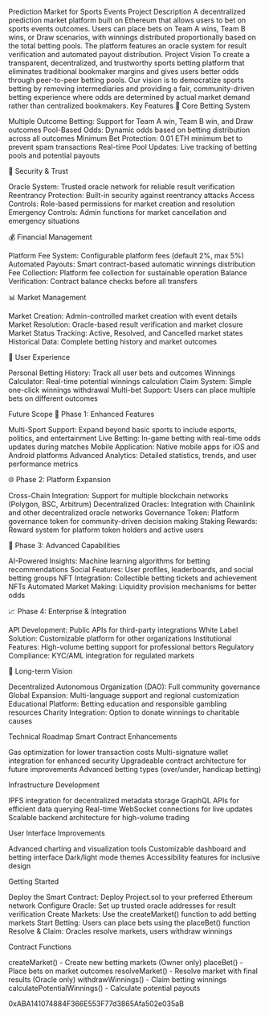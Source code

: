 Prediction Market for Sports Events
Project Description
A decentralized prediction market platform built on Ethereum that allows users to bet on sports events outcomes. Users can place bets on Team A wins, Team B wins, or Draw scenarios, with winnings distributed proportionally based on the total betting pools. The platform features an oracle system for result verification and automated payout distribution.
Project Vision
To create a transparent, decentralized, and trustworthy sports betting platform that eliminates traditional bookmaker margins and gives users better odds through peer-to-peer betting pools. Our vision is to democratize sports betting by removing intermediaries and providing a fair, community-driven betting experience where odds are determined by actual market demand rather than centralized bookmakers.
Key Features
🎯 Core Betting System

Multiple Outcome Betting: Support for Team A win, Team B win, and Draw outcomes
Pool-Based Odds: Dynamic odds based on betting distribution across all outcomes
Minimum Bet Protection: 0.01 ETH minimum bet to prevent spam transactions
Real-time Pool Updates: Live tracking of betting pools and potential payouts

🔐 Security & Trust

Oracle System: Trusted oracle network for reliable result verification
Reentrancy Protection: Built-in security against reentrancy attacks
Access Controls: Role-based permissions for market creation and resolution
Emergency Controls: Admin functions for market cancellation and emergency situations

💰 Financial Management

Platform Fee System: Configurable platform fees (default 2%, max 5%)
Automated Payouts: Smart contract-based automatic winnings distribution
Fee Collection: Platform fee collection for sustainable operation
Balance Verification: Contract balance checks before all transfers

📊 Market Management

Market Creation: Admin-controlled market creation with event details
Market Resolution: Oracle-based result verification and market closure
Market Status Tracking: Active, Resolved, and Cancelled market states
Historical Data: Complete betting history and market outcomes

👤 User Experience

Personal Betting History: Track all user bets and outcomes
Winnings Calculator: Real-time potential winnings calculation
Claim System: Simple one-click winnings withdrawal
Multi-bet Support: Users can place multiple bets on different outcomes

Future Scope
🚀 Phase 1: Enhanced Features

Multi-Sport Support: Expand beyond basic sports to include esports, politics, and entertainment
Live Betting: In-game betting with real-time odds updates during matches
Mobile Application: Native mobile apps for iOS and Android platforms
Advanced Analytics: Detailed statistics, trends, and user performance metrics

🌐 Phase 2: Platform Expansion

Cross-Chain Integration: Support for multiple blockchain networks (Polygon, BSC, Arbitrum)
Decentralized Oracles: Integration with Chainlink and other decentralized oracle networks
Governance Token: Platform governance token for community-driven decision making
Staking Rewards: Reward system for platform token holders and active users

🔮 Phase 3: Advanced Capabilities

AI-Powered Insights: Machine learning algorithms for betting recommendations
Social Features: User profiles, leaderboards, and social betting groups
NFT Integration: Collectible betting tickets and achievement NFTs
Automated Market Making: Liquidity provision mechanisms for better odds

📈 Phase 4: Enterprise & Integration

API Development: Public APIs for third-party integrations
White Label Solution: Customizable platform for other organizations
Institutional Features: High-volume betting support for professional bettors
Regulatory Compliance: KYC/AML integration for regulated markets

🌟 Long-term Vision

Decentralized Autonomous Organization (DAO): Full community governance
Global Expansion: Multi-language support and regional customization
Educational Platform: Betting education and responsible gambling resources
Charity Integration: Option to donate winnings to charitable causes

Technical Roadmap
Smart Contract Enhancements

Gas optimization for lower transaction costs
Multi-signature wallet integration for enhanced security
Upgradeable contract architecture for future improvements
Advanced betting types (over/under, handicap betting)

Infrastructure Development

IPFS integration for decentralized metadata storage
GraphQL APIs for efficient data querying
Real-time WebSocket connections for live updates
Scalable backend architecture for high-volume trading

User Interface Improvements

Advanced charting and visualization tools
Customizable dashboard and betting interface
Dark/light mode themes
Accessibility features for inclusive design


Getting Started

Deploy the Smart Contract: Deploy Project.sol to your preferred Ethereum network
Configure Oracle: Set up trusted oracle addresses for result verification
Create Markets: Use the createMarket() function to add betting markets
Start Betting: Users can place bets using the placeBet() function
Resolve & Claim: Oracles resolve markets, users withdraw winnings

Contract Functions

createMarket() - Create new betting markets (Owner only)
placeBet() - Place bets on market outcomes
resolveMarket() - Resolve market with final results (Oracle only)
withdrawWinnings() - Claim betting winnings
calculatePotentialWinnings() - Calculate potential payouts





0xABA141074884F366E553F77d3865Afa502e035aB




